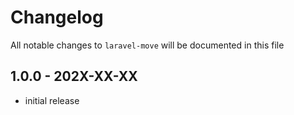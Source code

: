 # Changelog

All notable changes to `laravel-move` will be documented in this file

## 1.0.0 - 202X-XX-XX

- initial release
